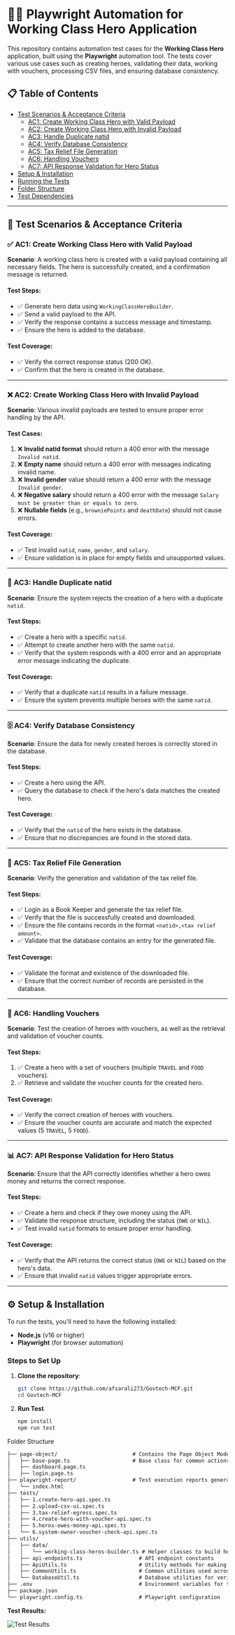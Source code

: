 # 🦸‍♂️ Playwright Automation for Working Class Hero Application

This repository contains automation test cases for the **Working Class Hero** application, built using the **Playwright** automation tool. The tests cover various use cases such as creating heroes, validating their data, working with vouchers, processing CSV files, and ensuring database consistency.

## 📋 Table of Contents

- [Test Scenarios & Acceptance Criteria](#test-scenarios--acceptance-criteria)
    - [AC1: Create Working Class Hero with Valid Payload](#ac1-create-working-class-hero-with-valid-payload)
    - [AC2: Create Working Class Hero with Invalid Payload](#ac2-create-working-class-hero-with-invalid-payload)
    - [AC3: Handle Duplicate natid](#ac3-handle-duplicate-natid)
    - [AC4: Verify Database Consistency](#ac4-verify-database-consistency)
    - [AC5: Tax Relief File Generation](#ac5-tax-relief-file-generation)
    - [AC6: Handling Vouchers](#ac6-handling-vouchers)
    - [AC7: API Response Validation for Hero Status](#ac7-api-response-validation-for-hero-status)
- [Setup & Installation](#setup--installation)
- [Running the Tests](#running-the-tests)
- [Folder Structure](#folder-structure)
- [Test Dependencies](#test-dependencies)

---

## 📝 Test Scenarios & Acceptance Criteria

### ✅ AC1: Create Working Class Hero with Valid Payload

**Scenario**: A working class hero is created with a valid payload containing all necessary fields. The hero is successfully created, and a confirmation message is returned.

#### Test Steps:
- ✅ Generate hero data using `WorkingClassHeroBuilder`.
- ✅ Send a valid payload to the API.
- ✅ Verify the response contains a success message and timestamp.
- ✅ Ensure the hero is added to the database.

#### Test Coverage:
- ✅ Verify the correct response status (200 OK).
- ✅ Confirm that the hero is created in the database.

---

### ❌ AC2: Create Working Class Hero with Invalid Payload

**Scenario**: Various invalid payloads are tested to ensure proper error handling by the API.

#### Test Cases:
1. ❌ **Invalid natid format** should return a 400 error with the message `Invalid natid`.
2. ❌ **Empty name** should return a 400 error with messages indicating invalid name.
3. ❌ **Invalid gender** value should return a 400 error with the message `Invalid gender`.
4. ❌ **Negative salary** should return a 400 error with the message `Salary must be greater than or equals to zero`.
5. ❌ **Nullable fields** (e.g., `browniePoints` and `deathDate`) should not cause errors.

#### Test Coverage:
- ✅ Test invalid `natid`, `name`, `gender`, and `salary`.
- ✅ Ensure validation is in place for empty fields and unsupported values.

---

### 🔄 AC3: Handle Duplicate natid

**Scenario**: Ensure the system rejects the creation of a hero with a duplicate `natid`.

#### Test Steps:
- ✅ Create a hero with a specific `natid`.
- ✅ Attempt to create another hero with the same `natid`.
- ✅ Verify that the system responds with a 400 error and an appropriate error message indicating the duplicate.

#### Test Coverage:
- ✅ Verify that a duplicate `natid` results in a failure message.
- ✅ Ensure the system prevents multiple heroes with the same `natid`.

---

### 🗄️ AC4: Verify Database Consistency

**Scenario**: Ensure the data for newly created heroes is correctly stored in the database.

#### Test Steps:
- ✅ Create a hero using the API.
- ✅ Query the database to check if the hero's data matches the created hero.

#### Test Coverage:
- ✅ Verify that the `natid` of the hero exists in the database.
- ✅ Ensure that no discrepancies are found in the stored data.

---

### 📂 AC5: Tax Relief File Generation

**Scenario**: Verify the generation and validation of the tax relief file.

#### Test Steps:
- ✅ Login as a Book Keeper and generate the tax relief file.
- ✅ Verify that the file is successfully created and downloaded.
- ✅ Ensure the file contains records in the format `<natid>,<tax relief amount>`.
- ✅ Validate that the database contains an entry for the generated file.

#### Test Coverage:
- ✅ Validate the format and existence of the downloaded file.
- ✅ Ensure that the correct number of records are persisted in the database.

---

### 🎫 AC6: Handling Vouchers

**Scenario**: Test the creation of heroes with vouchers, as well as the retrieval and validation of voucher counts.

#### Test Steps:
1. ✅ Create a hero with a set of vouchers (multiple `TRAVEL` and `FOOD` vouchers).
2. ✅ Retrieve and validate the voucher counts for the created hero.

#### Test Coverage:
- ✅ Verify the correct creation of heroes with vouchers.
- ✅ Ensure the voucher counts are accurate and match the expected values (5 `TRAVEL`, 5 `FOOD`).

---

### 📊 AC7: API Response Validation for Hero Status

**Scenario**: Ensure that the API correctly identifies whether a hero owes money and returns the correct response.

#### Test Steps:
- ✅ Create a hero and check if they owe money using the API.
- ✅ Validate the response structure, including the status (`OWE` or `NIL`).
- ✅ Test invalid `natid` formats to ensure proper error handling.

#### Test Coverage:
- ✅ Verify that the API returns the correct status (`OWE` or `NIL`) based on the hero's data.
- ✅ Ensure that invalid `natid` values trigger appropriate errors.

---

## ⚙️ Setup & Installation

To run the tests, you'll need to have the following installed:

- **Node.js** (v16 or higher)
- **Playwright** (for browser automation)

### Steps to Set Up

1. **Clone the repository**:
   ```bash
   git clone https://github.com/afsarali273/Govtech-MCF.git
   cd Govtech-MCF
   ```
   
2. **Run Test**
    ```bash
   npm install
   npm run test
   ```

Folder Structure
```html
├── page-object/                        # Contains the Page Object Model (POM) files
│   ├── base-page.ts                    # Base class for common actions across pages
│   ├── dashboard.page.ts              
│   ├── login.page.ts                  
├── playwright-report/                  # Test execution reports generated by Playwright
│   └── index.html                      
├── tests/
│   ├── 1.create-hero-api.spec.ts         
│   ├── 2.upload-csv-ui.spec.ts           
│   ├── 3.tax-relief-egress.spec.ts    
|   ├── 4.create-hero-with-voucher-api.spec.ts
|   ├── 5.heros-owes-money-api.spec.ts
|   └── 6.system-owner-voucher-check-api.spec.ts
├── utils/
│   ├── data/
│   │   └── working-class-heros-builder.ts # Helper classes to build hero data
│   ├── api-endpoints.ts                  # API endpoint constants
│   ├── ApiUtils.ts                       # Utility methods for making API requests
│   ├── CommonUtils.ts                    # Common utilities used across tests
│   └── DatabaseUtil.ts                   # Database utilities for verifying data
├── .env                                  # Environment variables for the tests
├── package.json
└── playwright.config.ts                  # Playwright configuration

```

**Test Results:**

![Test Results](img/img.png)
